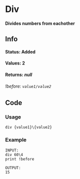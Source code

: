 # Div

#### Divides numbers from eachother

## Info

#### Status: Added
#### Values: 2
#### Returns: *null*
###### *!before:* `value1/value2`

## Code

### Usage
```qut
div {value1}\{value2}
```
### Example
```qut
INPUT:
div 60\4
print !before

OUTPUT:
15
```